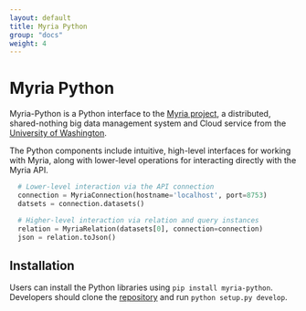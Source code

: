 ```yaml
---
layout: default
title: Myria Python
group: "docs"
weight: 4
---
```


# Myria Python

Myria-Python is a Python interface to the [Myria project](http://myria.cs.washington.edu), a distributed, shared-nothing big data management system and Cloud service from the [University of Washington](http://www.cs.washington.edu).

The Python components include intuitive, high-level interfaces for working with Myria, along with lower-level operations for interacting directly with the Myria API.

```python
  # Lower-level interaction via the API connection
  connection = MyriaConnection(hostname='localhost', port=8753)
  datsets = connection.datasets()

  # Higher-level interaction via relation and query instances
  relation = MyriaRelation(datasets[0], connection=connection)
  json = relation.toJson()
```

## Installation

Users can install the Python libraries using `pip install myria-python`. Developers should clone the [repository](https://github.com/uwescience/myria-python) and run `python setup.py develop`.